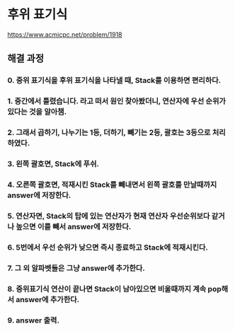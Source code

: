 # 후위 표기식
https://www.acmicpc.net/problem/1918
## 해결 과정
### 0. 중위 표기식을 후위 표기식을 나타낼 때, Stack를 이용하면 편리하다.
### 1. 중간에서 틀렸습니다. 라고 떠서 원인 찾아봤더니, 연산자에 우선 순위가 있다는 것을 알아챔.
### 2. 그래서 곱하기, 나누기는 1등, 더하기, 빼기는 2등, 괄호는 3등으로 처리하였다.
### 3. 왼쪽 괄호면, Stack에 푸쉬.
### 4. 오른쪽 괄호면, 적재시킨 Stack를 빼내면서 왼쪽 괄호를 만날때까지 answer에 저장한다.
### 5. 연산자면, Stack의 탑에 있는 연산자가 현재 연산자 우선순위보다 같거나 높으면 이를 빼서 answer에 저장한다.
### 6. 5번에서 우선 순위가 낮으면 즉시 종료하고 Stack에 적재시킨다.
### 7. 그 외 알파벳들은 그냥 answer에 추가한다.
### 8. 중위표기식 연산이 끝나면 Stack이 남아있으면 비울때까지 계속 pop해서 answer에 추가한다.
### 9. answer 출력.
